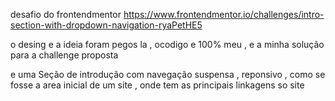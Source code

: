 desafio do frontendmentor https://www.frontendmentor.io/challenges/intro-section-with-dropdown-navigation-ryaPetHE5

o desing e a ideia foram pegos la , ocodigo e 100% meu , e a minha solução para a challenge proposta

e uma  Seção de introdução com navegação suspensa , reponsivo , como se fosse a area inicial de um site , onde tem as principais linkagens so site

